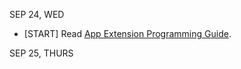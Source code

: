 SEP 24, WED
* [START] Read [App Extension Programming Guide](https://developer.apple.com/library/ios/documentation/General/Conceptual/ExtensibilityPG/index.html).

SEP 25, THURS


